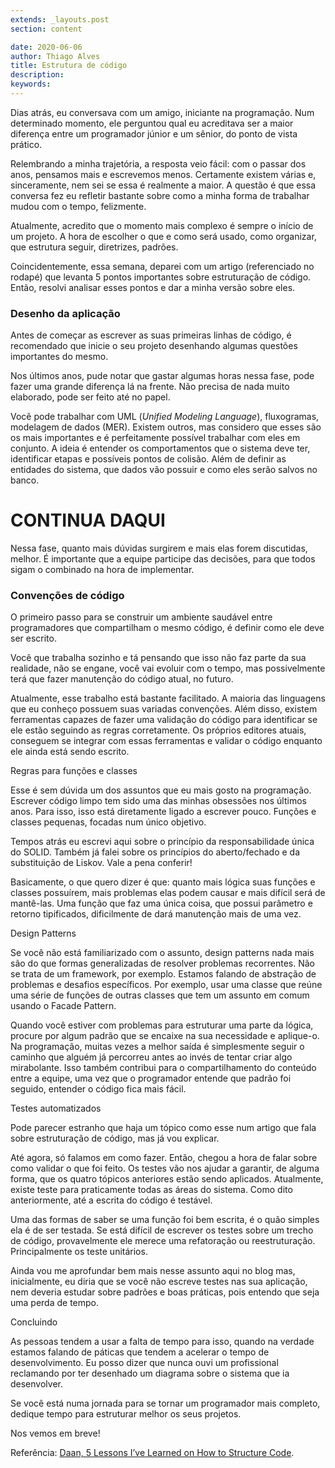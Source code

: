 ```yaml
---
extends: _layouts.post
section: content

date: 2020-06-06
author: Thiago Alves
title: Estrutura de código
description:  
keywords:  
---
```


Dias atrás, eu conversava com um amigo, iniciante na programação. Num determinado momento, ele perguntou qual eu acreditava ser a maior diferença entre um programador júnior e um sênior, do ponto de vista prático.

Relembrando a minha trajetória, a resposta veio fácil: com o passar dos anos, pensamos mais e escrevemos menos. Certamente existem várias e, sinceramente, nem sei se essa é realmente a maior. A questão é que essa conversa fez eu refletir bastante sobre como a minha forma de trabalhar mudou com o tempo, felizmente.

Atualmente, acredito que o momento mais complexo é sempre o início de um projeto. A hora de escolher o que e como será usado, como organizar, que estrutura seguir, diretrizes, padrões.

Coincidentemente, essa semana, deparei com um artigo (referenciado no rodapé) que levanta 5 pontos importantes sobre estruturação de código. Então, resolvi analisar esses pontos e dar a minha versão sobre eles.

### Desenho da aplicação

Antes de começar as escrever as suas primeiras linhas de código, é recomendado que inicie o seu projeto desenhando algumas questões importantes do mesmo.

Nos últimos anos, pude notar que gastar algumas horas nessa fase, pode fazer uma grande diferença lá na frente. Não precisa de nada muito elaborado, pode ser feito até no papel.

Você pode trabalhar com UML (_Unified Modeling Language_), fluxogramas, modelagem de dados (MER). Existem outros, mas considero que esses são os mais importantes e é perfeitamente possível trabalhar com eles em conjunto. A ideia é entender os comportamentos que o sistema deve ter, identificar etapas e possíveis pontos de colisão. Além de definir as entidades do sistema, que dados vão possuir e como eles serão salvos no banco.

# CONTINUA DAQUI

Nessa fase, quanto mais dúvidas surgirem e mais elas forem discutidas, melhor. É importante que a equipe participe das decisões, para que todos sigam o combinado na hora de implementar.

### Convenções de código

O primeiro passo para se construir um ambiente saudável entre programadores que compartilham o mesmo código, é definir como ele deve ser escrito.

Você que trabalha sozinho e tá pensando que isso não faz parte da sua realidade, não se engane, você vai evoluir com o tempo, mas possivelmente terá que fazer manutenção do código atual, no futuro.

Atualmente, esse trabalho está bastante facilitado. A maioria das linguagens que eu conheço possuem suas variadas convenções. Além disso, existem ferramentas capazes de fazer uma validação do código para identificar se ele estão seguindo as regras corretamente. Os próprios editores atuais, conseguem se integrar com essas ferramentas e validar o código enquanto ele ainda está sendo escrito.

Regras para funções e classes

Esse é sem dúvida um dos assuntos que eu mais gosto na programação. Escrever código limpo tem sido uma das minhas obsessões nos últimos anos. Para isso, isso está diretamente ligado a escrever pouco. Funções e classes pequenas, focadas num único objetivo.

Tempos atrás eu escrevi aqui sobre o princípio da responsabilidade única do SOLID. Também já falei sobre os princípios do aberto/fechado e da substituição de Liskov. Vale a pena conferir!

Basicamente, o que quero dizer é que: quanto mais lógica suas funções e classes possuírem, mais problemas elas podem causar e mais difícil será de mantê-las. Uma função que faz uma única coisa, que possui parâmetro e retorno tipificados, dificilmente de dará manutenção mais de uma vez.

Design Patterns

Se você não está familiarizado com o assunto, design patterns nada mais são do que formas generalizadas de resolver problemas recorrentes. Não se trata de um framework, por exemplo. Estamos falando de abstração de problemas e desafios específicos. Por exemplo, usar uma classe que reúne uma série de funções de outras classes que tem um assunto em comum usando o Facade Pattern.

Quando você estiver com problemas para estruturar uma parte da lógica, procure por algum padrão que se encaixe na sua necessidade e aplique-o. Na programação, muitas vezes a melhor saída é simplesmente seguir o caminho que alguém já percorreu antes ao invés de tentar criar algo mirabolante. Isso também contribui para o compartilhamento do conteúdo entre a equipe, uma vez que o programador entende que padrão foi seguido, entender o código fica mais fácil.

Testes automatizados

Pode parecer estranho que haja um tópico como esse num artigo que fala sobre estruturação de código, mas já vou explicar.

Até agora, só falamos em como fazer. Então, chegou a hora de falar sobre como validar o que foi feito. Os testes vão nos ajudar a garantir, de alguma forma, que os quatro tópicos anteriores estão sendo aplicados. Atualmente, existe teste para praticamente todas as áreas do sistema. Como dito anteriormente, até a escrita do código é testável.

Uma das formas de saber se uma função foi bem escrita, é o quão simples ela é de ser testada. Se está difícil de escrever os testes sobre um trecho de código, provavelmente ele merece uma refatoração ou reestruturação. Principalmente os teste unitários.

Ainda vou me aprofundar bem mais nesse assunto aqui no blog mas, inicialmente, eu diria que se você não escreve testes nas sua aplicação, nem deveria estudar sobre padrões e boas práticas, pois entendo que seja uma perda de tempo.

Concluindo

As pessoas tendem a usar a falta de tempo para isso, quando na verdade estamos falando de páticas que tendem a acelerar o tempo de desenvolvimento. Eu posso dizer que nunca ouvi um profissional reclamando por ter desenhado um diagrama sobre o sistema que ia desenvolver.

Se você está numa jornada para se tornar um programador mais completo, dedique tempo para estruturar melhor os seus projetos. 

Nos vemos em breve!

Referência: [Daan, 5 Lessons I’ve Learned on How to Structure Code](https://levelup.gitconnected.com/5-lessons-ive-learned-on-how-to-structure-code-6d662df0fd1f).

